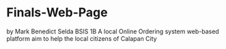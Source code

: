 # Finals-Web-Page
by Mark Benedict Selda BSIS 1B
A local Online Ordering system web-based platform aim to help the local citizens of Calapan City
